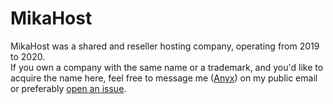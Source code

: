 # MikaHost
MikaHost was a shared and reseller hosting company, operating from 2019 to 2020.  
If you own a company with the same name or a trademark, and you'd like to acquire the name here, feel free to message me ([Anyx](https://github.com/4yx)) on my public email or preferably [open an issue](https://github.com/MikaHost/.github/issues/new).
